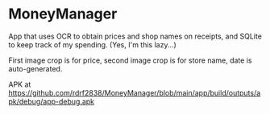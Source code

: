 # MoneyManager

App that uses OCR to obtain prices and shop names on receipts, and SQLite to keep track of my spending. (Yes, I'm this lazy...)

First image crop is for price, second image crop is for store name, date is auto-generated.

APK at https://github.com/rdrf2838/MoneyManager/blob/main/app/build/outputs/apk/debug/app-debug.apk
